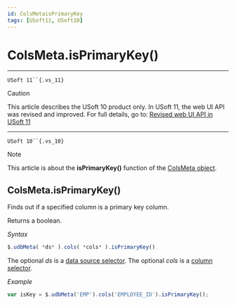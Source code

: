 ```yaml
---
id: ColsMetaisPrimaryKey
tags: [USoft11, USoft10]
---
```

# ColsMeta.isPrimaryKey()



----

`USoft 11``{.vs_11}`

> [!CAUTION]
> This article describes the USoft 10 product only.
> In USoft 11, the web UI API was revised and improved. For full details, go to:
> [Revised web UI API in USoft 11](/docs/Web_and_app_UIs/UDB_udb/Revised_web_UI_API_in_USoft_11.md)

----

`USoft 10``{.vs_10}`

> [!NOTE]
> This article is about the **isPrimaryKey()** function of the [ColsMeta object](/docs/Web_and_app_UIs/UDB_ColsMeta).

## **ColsMeta.isPrimaryKey()**

Finds out if a specified column is a primary key column.

Returns a boolean.

*Syntax*

```js
$.udbMeta( *ds* ).cols( *cols* ).isPrimaryKey()
```

The optional *ds* is a [data source selector](/docs/Web_and_app_UIs/UDB_DataSourceMetaContainer/UDB_DataSourceMetaContainer_object.md). The optional *cols* is a [column selector](/docs/Web_and_app_UIs/UDB_ColsMeta/UDB_ColsMeta_object.md).

*Example*

```js
var isKey = $.udbMeta('EMP').cols('EMPLOYEE_ID').isPrimaryKey();
```

 